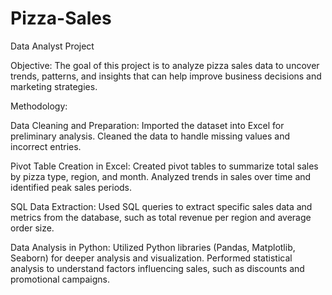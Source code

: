 # Pizza-Sales
Data Analyst Project

Objective:
The goal of this project is to analyze pizza sales data to uncover trends, patterns, and insights that can help improve business decisions and marketing strategies.

Methodology:

Data Cleaning and Preparation:
Imported the dataset into Excel for preliminary analysis.
Cleaned the data to handle missing values and incorrect entries.

Pivot Table Creation in Excel:
Created pivot tables to summarize total sales by pizza type, region, and month.
Analyzed trends in sales over time and identified peak sales periods.

SQL Data Extraction:
Used SQL queries to extract specific sales data and metrics from the database, such as total revenue per region and average order size.

Data Analysis in Python:
Utilized Python libraries (Pandas, Matplotlib, Seaborn) for deeper analysis and visualization.
Performed statistical analysis to understand factors influencing sales, such as discounts and promotional campaigns.
